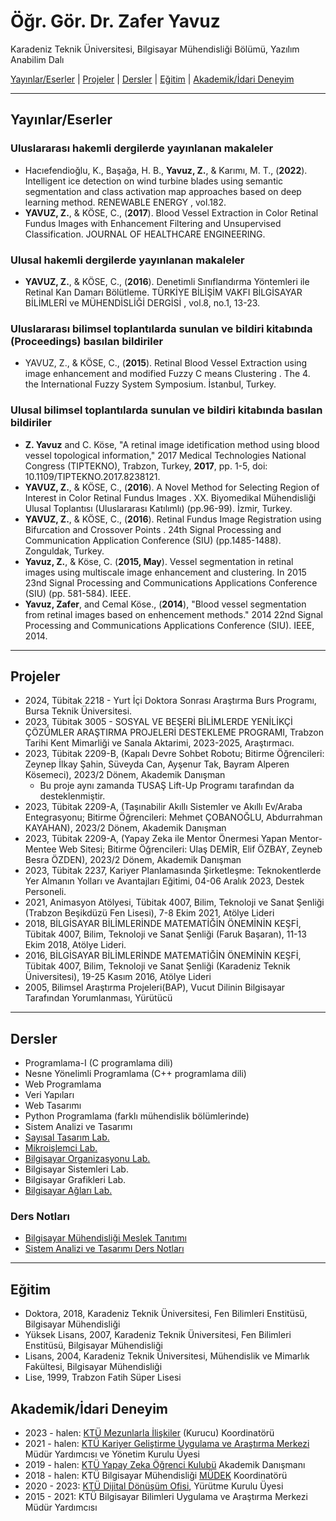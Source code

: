 # Öğr. Gör. Dr. Zafer Yavuz

Karadeniz Teknik Üniversitesi, Bilgisayar Mühendisliği Bölümü, Yazılım Anabilim Dalı


[Yayınlar/Eserler](#yayınlareserler) | [Projeler](#projeler) | [Dersler](#dersler) | [Eğitim](#eğitim) | [Akademik/İdari Deneyim](#akademiki%CC%87dari-deneyim)

---

## Yayınlar/Eserler

### Uluslararası hakemli dergilerde yayınlanan makaleler
* Hacıefendioğlu, K., Başağa, H. B., **Yavuz, Z.**,  & Karımı, M. T., (**2022**). Intelligent ice detection on wind turbine blades using semantic segmentation and class activation map approaches based on deep learning method.  RENEWABLE ENERGY , vol.182.
* **YAVUZ, Z.**,  & KÖSE, C., (**2017**). Blood Vessel Extraction in Color Retinal Fundus Images with Enhancement Filtering and Unsupervised Classification. JOURNAL OF HEALTHCARE ENGINEERING.

### Ulusal hakemli dergilerde yayınlanan makaleler
* **YAVUZ, Z.**,  & KÖSE, C., (**2016**). Denetimli Sınıflandırma Yöntemleri ile Retinal Kan Damarı Bölütleme.  TÜRKİYE BİLİŞİM VAKFI BİLGİSAYAR BİLİMLERİ ve MÜHENDİSLİĞİ DERGİSİ , vol.8, no.1, 13-23.

### Uluslararası bilimsel toplantılarda sunulan ve bildiri kitabında (Proceedings) basılan bildiriler
* YAVUZ, Z.,  & KÖSE, C., (**2015**).  Retinal Blood Vessel Extraction using image enhancement and modified Fuzzy C means Clustering . The 4. the International Fuzzy System Symposium. İstanbul, Turkey.

### Ulusal bilimsel toplantılarda sunulan ve bildiri kitabında basılan bildiriler
* **Z. Yavuz** and C. Köse, "A retinal image idetification method using blood vessel topological information," 2017 Medical Technologies National Congress (TIPTEKNO), Trabzon, Turkey, **2017**, pp. 1-5, doi: 10.1109/TIPTEKNO.2017.8238121.
* **YAVUZ, Z.**,  & KÖSE, C., (**2016**).  A Novel Method for Selecting Region of Interest in Color Retinal Fundus Images . XX. Biyomedikal Mühendisliği Ulusal Toplantısı (Uluslararası Katılımlı) (pp.96-99). İzmir, Turkey.
* **YAVUZ, Z.**,  & KÖSE, C., (**2016**).  Retinal Fundus Image Registration using Bifurcation and Crossover Points . 24th Signal Processing and Communication Application Conference (SIU) (pp.1485-1488). Zonguldak, Turkey.
* **Yavuz, Z.**, & Köse, C. (**2015, May**). Vessel segmentation in retinal images using multiscale image enhancement and clustering. In 2015 23nd Signal Processing and Communications Applications Conference (SIU) (pp. 581-584). IEEE.
* **Yavuz, Zafer**, and Cemal Köse., (**2014**), "Blood vessel segmentation from retinal images based on enhencement methods." 2014 22nd Signal Processing and Communications Applications Conference (SIU). IEEE, 2014.

---

## Projeler
* 2024, Tübitak 2218 - Yurt İçi Doktora Sonrası Araştırma Burs Programı, Bursa Teknik Üniversitesi.
* 2023, Tübitak 3005 - SOSYAL VE BEŞERİ BİLİMLERDE YENİLİKÇİ ÇÖZÜMLER ARAŞTIRMA
PROJELERİ DESTEKLEME PROGRAMI, Trabzon Tarihi Kent Mimarliği ve Sanala Aktarimi, 2023-2025, Araştırmacı.
* 2023, Tübitak 2209-B, (Kapalı Devre Sohbet Robotu; Bitirme Öğrencileri: Zeynep İlkay Şahin, Süveyda Can, Ayşenur Tak, Bayram Alperen Kösemeci), 2023/2 Dönem, Akademik Danışman
  * Bu proje aynı zamanda TUSAŞ Lift-Up Programı tarafından da desteklenmiştir.
* 2023, Tübitak 2209-A, (Taşınabilir Akıllı Sistemler ve Akıllı Ev/Araba Entegrasyonu; Bitirme Öğrencileri: Mehmet ÇOBANOĞLU, Abdurrahman KAYAHAN), 2023/2 Dönem, Akademik Danışman
* 2023, Tübitak 2209-A, (Yapay Zeka ile Mentor Önermesi Yapan Mentor-Mentee Web Sitesi; Bitirme Öğrencileri: Ulaş DEMİR, Elif ÖZBAY, Zeyneb Besra ÖZDEN), 2023/2 Dönem, Akademik Danışman
* 2023, Tübitak 2237, Kariyer Planlamasında Şirketleşme: Teknokentlerde Yer Almanın Yolları ve Avantajları Eğitimi, 04-06 Aralık 2023, Destek Personeli. 
* 2021, Animasyon Atölyesi, Tübitak 4007, Bilim, Teknoloji ve Sanat Şenliği (Trabzon Beşikdüzü Fen Lisesi), 7-8 Ekim 2021, Atölye Lideri
* 2018, BİLGİSAYAR BİLİMLERİNDE MATEMATİĞİN ÖNEMİNİN KEŞFİ, Tübitak 4007, Bilim, Teknoloji ve Sanat Şenliği (Faruk Başaran), 11-13 Ekim 2018, 
Atölye Lideri.
* 2016, BİLGİSAYAR BİLİMLERİNDE MATEMATİĞİN ÖNEMİNİN KEŞFİ, Tübitak 4007, Bilim, Teknoloji ve Sanat Şenliği (Karadeniz Teknik Üniversitesi), 19-25 Kasım 2016, Atölye Lideri
* 2005, Bilimsel Araştırma Projeleri(BAP), Vucut Dilinin Bilgisayar Tarafından Yorumlanması, Yürütücü

---
## Dersler
* Programlama-I (C programlama dili)
* Nesne Yönelimli Programlama (C++ programlama dili)
* Web Programlama
* Veri Yapıları
* Web Tasarımı
* Python Programlama (farklı mühendislik bölümlerinde)
* Sistem Analizi ve Tasarımı
* [Sayısal Tasarım Lab.](https://github.com/zyavuz610/labs_inKTU/tree/master/0_logic_design_lab)
* [Mikroişlemci Lab.](https://github.com/zyavuz610/labs_inKTU/tree/master/1_computer_org_lab/adc)
* [Bilgisayar Organizasyonu Lab.](https://github.com/zyavuz610/labs_inKTU/tree/master/1_computer_org_lab/adc)
* Bilgisayar Sistemleri Lab.
* Bilgisayar Grafikleri Lab.
* [Bilgisayar Ağları Lab.](https://github.com/zyavuz610/labs_inKTU/tree/master/2_computer_networks_lab)

### Ders Notları
* [Bilgisayar Mühendisliği Meslek Tanıtımı](https://docs.google.com/presentation/d/1PtVDap36UZq8Q9iqrNarl6PYPrBobbL2X1gVMyxP_pk/edit?usp=sharing)
* [Sistem Analizi ve Tasarımı Ders Notları](https://docs.google.com/document/d/1x-0BA75XJTY0XNIc7AtInLDZ1UFtLD492tSfKi3i9mk/edit#heading=h.jj69yoqfgqs3)

---

## Eğitim
* Doktora, 2018, Karadeniz Teknik Üniversitesi, Fen Bilimleri Enstitüsü, Bilgisayar Mühendisliği
* Yüksek Lisans, 2007, Karadeniz Teknik Üniversitesi, Fen Bilimleri Enstitüsü, Bilgisayar Mühendisliği
* Lisans, 2004, Karadeniz Teknik Üniversitesi, Mühendislik ve Mimarlık Fakültesi, Bilgisayar Mühendisliği
* Lise, 1999, Trabzon Fatih Süper Lisesi

## Akademik/İdari Deneyim
* 2023 - halen: [KTÜ Mezunlarla İlişkiler](https://www.ktu.edu.tr/mezun) (Kurucu) Koordinatörü
* 2021 - halen: [KTÜ Kariyer Geliştirme Uygulama ve Araştırma Merkezi](https://www.ktu.edu.tr/kariyer) Müdür Yardımcısı ve Yönetim Kurulu Üyesi
* 2019 - halen: [KTÜ Yapay Zeka Öğrenci Kulubü](https://ktu.ai/) Akademik Danışmanı
* 2018 - halen: KTÜ Bilgisayar Mühendisliği [MÜDEK](https://www.mudek.org.tr/) Koordinatörü
* 2020 - 2023: [KTÜ Dijital Dönüşüm Ofisi](https://www.ktu.edu.tr/ddo), Yürütme Kurulu Üyesi
* 2015 - 2021: KTÜ Bilgisayar Bilimleri Uygulama ve Araştırma Merkezi Müdür Yardımcısı

